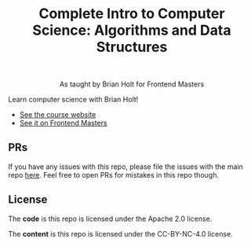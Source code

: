 <h1 align="center">Complete Intro to Computer Science: Algorithms and Data Structures</h1> <br>

<p align="center">
 As taught by Brian Holt for Frontend Masters
</p>

Learn computer science with Brian Holt!

- [See the course website][site]
- [See it on Frontend Masters][fem]

## PRs

If you have any issues with _this_ repo, please file the issues with the main repo [here][other-repo]. Feel free to open PRs for mistakes in this repo though.

## License

The **code** is this repo is licensed under the Apache 2.0 license.

The **content** is this repo is licensed under the CC-BY-NC-4.0 license.

[site]: https://btholt.github.io/complete-intro-to-computer-science
[fem]: https://www.frontendmasters.com
[other-repo]: https://github.com/btholt/complete-intro-to-computer-science
